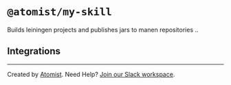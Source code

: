 # `@atomist/my-skill`

<!---atomist-skill-readme:start--->

Builds leiningen projects and publishes jars to manen repositories
..
## Integrations

<!---atomist-skill-readme:end--->

---

Created by [Atomist][atomist]. Need Help? [Join our Slack workspace][slack].

[atomist]: https://atomist.com/ "Atomist - How Teams Deliver Software"
[slack]: https://join.atomist.com/ "Atomist Community Slack"
